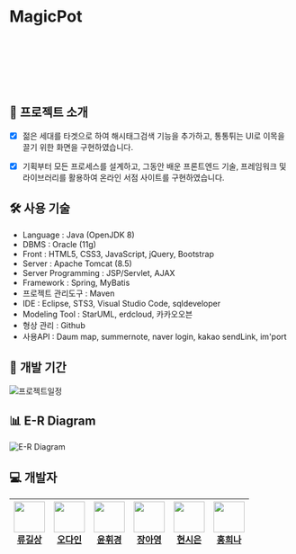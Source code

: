 # MagicPot
<br><br>
<p align="center">
<img align="center" style="margin:0 auto; height:10px;" src="https://user-images.githubusercontent.com/82758086/127101965-4583e037-78b9-437b-9a13-a5380cfe1b71.png">
</p>
<br>

## 📑 프로젝트 소개
  - [x] 젊은 세대를 타겟으로 하여 해시태그검색 기능을 추가하고, 통통튀는 UI로 이목을 끌기 위한 화면을 구현하였습니다.
  - [x] 기획부터 모든 프로세스를 설계하고, 그동안 배운 프론트엔드 기술, 프레임워크 및 라이브러리를 활용하여 온라인 서점 사이트를 구현하였습니다.


## 🛠 사용 기술

- Language : Java (OpenJDK 8)
- DBMS : Oracle (11g)
- Front : HTML5, CSS3, JavaScript, jQuery, Bootstrap
- Server : Apache Tomcat (8.5)
- Server Programming : JSP/Servlet, AJAX
- Framework : Spring, MyBatis
- 프로젝트 관리도구 : Maven
- IDE : Eclipse, STS3, Visual Studio Code, sqldeveloper
- Modeling Tool : StarUML, erdcloud, 카카오오븐
- 형상 관리 : Github
- 사용API : Daum map, summernote, naver login, kakao sendLink, im'port

## 📅 개발 기간
![프로젝트일정](https://user-images.githubusercontent.com/82758086/127102833-f3e5d1bd-0e7b-4ac6-8c19-a7c9e0e3702b.png)

## 📊 E-R Diagram
![E-R Diagram](https://user-images.githubusercontent.com/82758086/127104113-4cb6163d-05f0-4fbd-bf79-ded8ca55a9ee.png)

## 💻 개발자

| <img src="https://avatars.githubusercontent.com/u/82758086?v=4" width="55" height="55"><br>[류길상](https://github.com/mmnn323)| <img src="https://avatars.githubusercontent.com/u/79910342?v=4" width="55" height="55"><br>[오다인](https://github.com/dada411) | <img src="https://avatars.githubusercontent.com/u/78246187?v=4" width="55" height="55"><br>[윤휘경](https://github.com/YoonHwikyung) | <img src="https://avatars.githubusercontent.com/u/82549746?v=4" width="55" height="55"><br>[장아영](https://github.com/jay12355) | <img src="https://avatars.githubusercontent.com/u/81214004?v=4" width="55" height="55"><br>[현시은](https://github.com/tldms0012) | <img src="https://avatars.githubusercontent.com/u/77088467?v=4" width="55" height="55"><br>[홍희나](https://github.com/Heenahong) |
| --- | --- | --- | --- | --- | --- |
